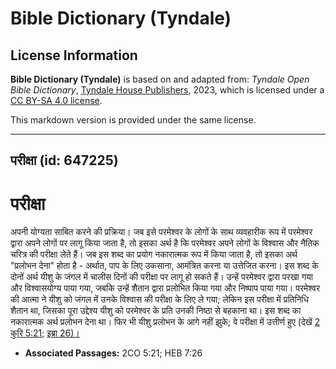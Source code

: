 # Bible Dictionary (Tyndale)

## License Information

**Bible Dictionary (Tyndale)** is based on and adapted from: _Tyndale Open Bible Dictionary_, [Tyndale House Publishers](https://tyndaleopenresources.com/), 2023, which is licensed under a [CC BY-SA 4.0 license](https://creativecommons.org/licenses/by-sa/4.0/legalcode.en).

This markdown version is provided under the same license.



--------------------------------

## परीक्षा (id: 647225)

परीक्षा
=======

अपनी योग्यता साबित करने की प्रक्रिया। जब इसे परमेश्वर के लोगों के साथ व्यवहारीक रूप में परमेश्वर द्वारा अपने लोगों पर लागू किया जाता है, तो इसका अर्थ है कि परमेश्वर अपने लोगों के विश्वास और नैतिक चरित्र की परीक्षा लेते हैं। जब इस शब्द का प्रयोग नकारात्मक रूप में किया जाता है, तो इसका अर्थ "प्रलोभन देना" होता है \- अर्थात, पाप के लिए उकसाना, आमंत्रित करना या उत्तेजित करना। इस शब्द के दोनों अर्थ यीशु के जंगल में चालीस दिनों की परीक्षा पर लागू हो सकते हैं। उन्हें परमेश्वर द्वारा परखा गया और विश्वासयोग्य पाया गया, जबकि उन्हें शैतान द्वारा प्रलोभित किया गया और निष्पाप पाया गया। परमेश्वर की आत्मा ने यीशु को जंगल में उनके विश्वास की परीक्षा के लिए ले गया; लेकिन इस परीक्षा में प्रतिनिधि शैतान था, जिसका पूरा उद्देश्य यीशु को परमेश्वर के प्रति उनकी निष्ठा से बहकाना था। इस शब्द का नकारात्मक अर्थ प्रलोभन देना था। फिर भी यीशु प्रलोभन के आगे नहीं झुके; वे परीक्षा में उत्तीर्ण हुए (देखें [2 कुरि 5:21](https://ref.ly/2Cor5:21); [इब्रा 26\)।](https://ref.ly/Heb7:26)

* **Associated Passages:** 2CO 5:21; HEB 7:26

